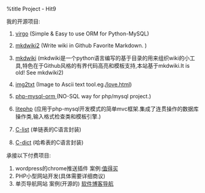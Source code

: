%title Project - Hit9

我的开源项目:

1. [virgo](http://virgo.readthedocs.org/) (Simple & Easy to use ORM for Python-MySQL)

1. [mkdwiki2](https://github.com/hit9/mkdwiki2) (Write wiki in Github Favorite Markdown. )

1. [mkdwiki](../wiki/mkdwiki/index.html) (mkdwiki是一个python语言编写的基于目录的用来组织wiki的小工具,特色在于Github风格的有界代码高亮和模板支持,本站基于mkdwiki.It is old! See mkdwiki2)

1. [img2txt](https://github.com/hit9/img2txt) (Image to Ascii text tool.eg.[/love.html](/love.html))

1. [php-mysql-orm ](../wiki/php-mysql-orm) (NO-SQL way for php/mysql project.)

1. [litephp](../wiki/litephp) (应用于php-mysql开发模式的简单mvc框架.集成了连贯操作的数据库操作类,输入格式检查类和模板引擎.)

1. [C-list](../wiki/C-list) (单链表的C语言封装)

1. [C-dict](https://github.com/hit9/C-dict) (哈希表的C语言封装)

承接以下付费项目:

1. wordpress的chrome推送插件 案例:[值得买](http://www.zdmai.cn/2106.html)
2. PHP小型网站开发(具体需要详细商议)
3. 单页导航网站 案例(开源的) [软件博客导航](http://www.hit9.net/daohang)
